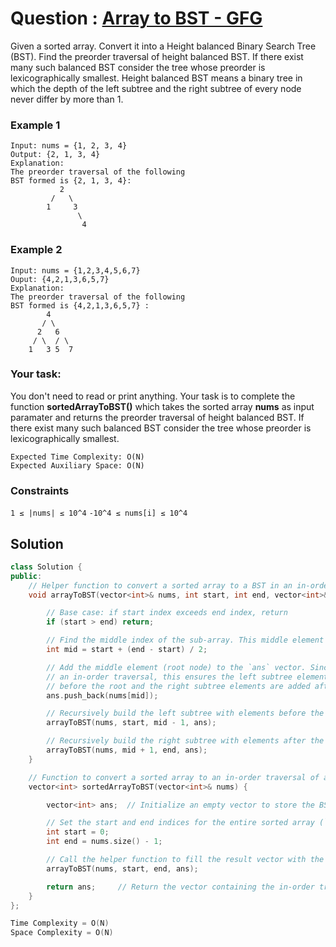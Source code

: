 # Question : [Array to BST - GFG](https://www.geeksforgeeks.org/problems/array-to-bst4443/1)

Given a sorted array. Convert it into a Height balanced Binary Search Tree (BST). Find the preorder traversal of height balanced BST. If there exist many such balanced BST consider the tree whose preorder is lexicographically smallest.
Height balanced BST means a binary tree in which the depth of the left subtree and the right subtree of every node never differ by more than 1.

### Example 1
```
Input: nums = {1, 2, 3, 4}
Output: {2, 1, 3, 4}
Explanation: 
The preorder traversal of the following 
BST formed is {2, 1, 3, 4}:
           2
         /   \
        1     3
               \
                4
```

### Example 2
```
Input: nums = {1,2,3,4,5,6,7}
Ouput: {4,2,1,3,6,5,7}
Explanation: 
The preorder traversal of the following
BST formed is {4,2,1,3,6,5,7} :
        4
       / \
      2   6
     / \  / \
    1   3 5  7
```
### Your task:
You don't need to read or print anything. Your task is to complete the function **sortedArrayToBST()** which takes the sorted array **nums** as input paramater and returns the preorder traversal of height balanced BST. If there exist many such balanced BST consider the tree whose preorder is lexicographically smallest.

```
Expected Time Complexity: O(N)
Expected Auxiliary Space: O(N)
```

### Constraints
`1 ≤ |nums| ≤ 10^4`
`-10^4 ≤ nums[i] ≤ 10^4`

## Solution

```Cpp
class Solution {
public:
    // Helper function to convert a sorted array to a BST in an in-order traversal manner
    void arrayToBST(vector<int>& nums, int start, int end, vector<int>& ans) {

        // Base case: if start index exceeds end index, return
        if (start > end) return;

        // Find the middle index of the sub-array. This middle element will become the root node of the BST for this sub-array.
        int mid = start + (end - start) / 2;

        // Add the middle element (root node) to the `ans` vector. Since we're doing
        // an in-order traversal, this ensures the left subtree elements are added
        // before the root and the right subtree elements are added after the root.
        ans.push_back(nums[mid]);

        // Recursively build the left subtree with elements before the middle
        arrayToBST(nums, start, mid - 1, ans);

        // Recursively build the right subtree with elements after the middle
        arrayToBST(nums, mid + 1, end, ans);
    }

    // Function to convert a sorted array to an in-order traversal of a BST
    vector<int> sortedArrayToBST(vector<int>& nums) {

        vector<int> ans;  // Initialize an empty vector to store the BST elements

        // Set the start and end indices for the entire sorted array (`nums`)
        int start = 0;
        int end = nums.size() - 1;

        // Call the helper function to fill the result vector with the in-order traversal of the BST
        arrayToBST(nums, start, end, ans);

        return ans;     // Return the vector containing the in-order traversal of the BST
    }
};

Time Complexity = O(N)
Space Complexity = O(N)
```